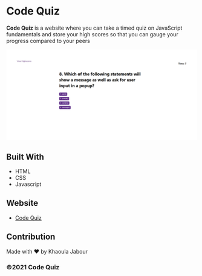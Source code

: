 # Code Quiz

 **Code Quiz** is a website where you can take a timed quiz on JavaScript fundamentals and store your high scores so that you can gauge your progress compared to your peers
 
 ![Homepage](./assets/images/code-quiz-screencapture.png)

## Built With
* HTML
* CSS
* Javascript

## Website

* [Code Quiz](https://khaoulaja.github.io/code-quiz/)

## Contribution
Made with ❤️ by Khaoula Jabour

### ©️2021 Code Quiz


